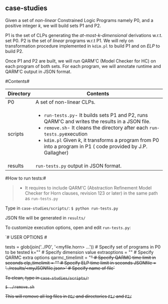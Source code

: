 
## **case-studies** ##

Given a set of *non-linear* Constrained Logic Programs namely P0,  and a positive integer *k*, we will build sets  P1 and P2. 

P1 is the set of CLPs generating the *at-most-k-dimensional* derivations w.r.t. set P0. P2 is the set of *linear* programs w.r.t P1. We will rely on transformation procedure implemented in `kdim.pl` to build P1 and on *ELP* to build P2.

Once P1 and P2 are built, we will run QARM'C (Model Checker for HC) on each program of both sets. For each program, we will annotate runtime and QARM'C output in JSON format.

#Contents#

Directory | Contents															|
---------------|--------------------------------------------------------------------|
P0			   | A set of non-linear CLPs.	 															|
scripts			   | <ul><li>`run-tests.py`- It builds sets P1 and P2, runs QARM'C and writes the results in a JSON file.</li> <li>`remove.sh`- It cleans the directory after each `run-tests.py`execution</li><li>`kdim.pl` Given *k*, it transforms a program from P0 into a program in P1 ( code provided by J.P. Gallagher)</li></ul> 	 															|
results			   | `run-tests.py` output in JSON format.

#How to run tests:#


> - It requires to include QARM'C (Abstraction Refinement Model Checker for Horn clauses, revision 123 or later)  in the same path as `run-tests.py`

Type in `case-studies/scripts/`:
`$ python run-tests.py`

JSON file will be generated in `results/`

To customize execution options, open and edit `run-tests.py`:


`# USER OPTIONS #

tests = glob(join('../P0', '<myfile.horn> ...')) # Specify set of programs in P0 to be tested
k="<d>" # Specify dimension value
extraoptions = "<qarmc extraoptions>" # Specify QARMC extra options
qarmc_timelimit = "<s>" # Specify QARMC time limit in seconds
elp_timelimit = "<s>" # Specify ELP time limit in seconds
JSONfile = '../results/<myJSONfile.json>' # Specify name of file`


To clean, type in `case-studies/scripts/`:

`$ ./remove.sh`

This will remove all log files in `PO/` and directories `P1/` and `P2/`